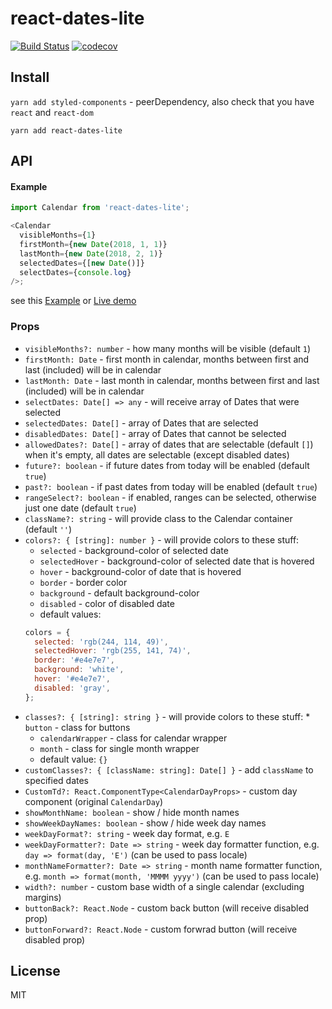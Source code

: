 # react-dates-lite

[![Build Status](https://travis-ci.org/dominikchrastek/react-dates-lite.svg?branch=master)](https://travis-ci.org/dominikchrastek/react-dates-lite)
[![codecov](https://codecov.io/gh/dominikchrastek/react-dates-lite/branch/master/graph/badge.svg)](https://codecov.io/gh/dominikchrastek/react-dates-lite)

## Install

`yarn add styled-components` - peerDependency, also check that you have `react` and `react-dom`

`yarn add react-dates-lite`

## API

#### Example

```js
import Calendar from 'react-dates-lite';

<Calendar
  visibleMonths={1}
  firstMonth={new Date(2018, 1, 1)}
  lastMonth={new Date(2018, 2, 1)}
  selectedDates={[new Date()]}
  selectDates={console.log}
/>;
```

see this [Example](https://github.com/dominikchrastek/react-dates-lite/blob/master/example/Example.jsx) or [Live demo](https://dominikchrastek.github.io/react-dates-lite)

### Props

* `visibleMonths?: number` - how many months will be visible (default `1`)
* `firstMonth: Date` - first month in calendar, months between first and last (included) will be in calendar
* `lastMonth: Date` - last month in calendar, months between first and last (included) will be in calendar
* `selectDates: Date[] => any` - will receive array of Dates that were selected
* `selectedDates: Date[]` - array of Dates that are selected
* `disabledDates: Date[]` - array of Dates that cannot be selected
* `allowedDates?: Date[]` - array of dates that are selectable (default `[]`) when it's empty, all dates are selectable (except disabled dates)
* `future?: boolean` - if future dates from today will be enabled (default `true`)
* `past?: boolean` - if past dates from today will be enabled (default `true`)
* `rangeSelect?: boolean` - if enabled, ranges can be selected, otherwise just one date (default `true`)
* `className?: string` - will provide class to the Calendar container (default `''`)
* `colors?: { [string]: number }` - will provide colors to these stuff:
  * `selected` - background-color of selected date
  * `selectedHover` - background-color of selected date that is hovered
  * `hover` - background-color of date that is hovered
  * `border` - border color
  * `background` - default background-color
  * `disabled` - color of disabled date
  * default values:
  ```js
  colors = {
    selected: 'rgb(244, 114, 49)',
    selectedHover: 'rgb(255, 141, 74)',
    border: '#e4e7e7',
    background: 'white',
    hover: '#e4e7e7',
    disabled: 'gray',
  };
  ```
* `classes?: { [string]: string }` - will provide colors to these stuff: \* `button` - class for buttons
  * `calendarWrapper` - class for calendar wrapper
  * `month` - class for single month wrapper
  * default value: `{}`
* `customClasses?: { [className: string]: Date[] }` - add `className` to specified dates
* `CustomTd?: React.ComponentType<CalendarDayProps>` - custom day component (original `CalendarDay`)
*  `showMonthName: boolean` - show / hide month names
* `showWeekDayNames: boolean` - show / hide week day names
* `weekDayFormat?: string` - week day format, e.g. `E`
* `weekDayFormatter?: Date => string` - week day formatter function, e.g.  `day => format(day, 'E')` (can be used to pass locale)
* `monthNameFormatter?: Date => string` - month name formatter function, e.g.  `month => format(month, 'MMMM yyyy')` (can be used to pass locale)
* `width?: number` - custom base width of a single calendar (excluding margins)
* `buttonBack?: React.Node` - custom back button (will receive disabled prop)
* `buttonForward?: React.Node` - custom forwrad button (will receive disabled prop)

## License

MIT
